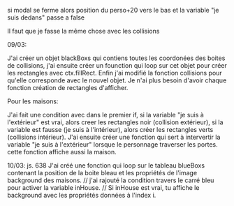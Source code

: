 


si modal se ferme alors position du perso+20 vers le bas et la variable "je suis dedans" passe a false

Il faut que je fasse la même chose avec les collisions

09/03: 

J'ai créer un objet blackBoxs qui contiens toutes les coordonées des boites de collisions, j'ai ensuite créer un founction qui loop sur cet objet pour créer les rectangles avec ctx.fillRect. 
Enfin j'ai modifié la fonction collisions pour qu'elle corresponde avec le nouvel objet. 
Je n'ai plus besoin d'avoir chaque fonction création de rectangles d'afficher. 



Pour les maisons: 

J'ai fait une condition avec dans le premier if, si la variable "je suis à l'extérieur" est vrai, alors creer les rectangles noir (collision extérieur), si la variable est fausse (je suis à l'intérieur), alors créer les rectangles verts (collisions intérieur). 
J'ai ensuite créer une fonction qui sert à intervertir la variable "je suis à l'extérieur" lorsque le personnage traverser les portes. cette fonction affiche aussi la maison. 


10/03:  js. 638 
 J'ai créé une fonction qui loop sur le tableau blueBoxs contenant la position de la boite bleau et les propriétés de l'image background des maisons. 
//  j'ai rajouté la condition travers le carré bleu pour activer la variable inHouse. 
//  Si inHouse est vrai, tu affiche le background avec les propriétés données à l'index i. 